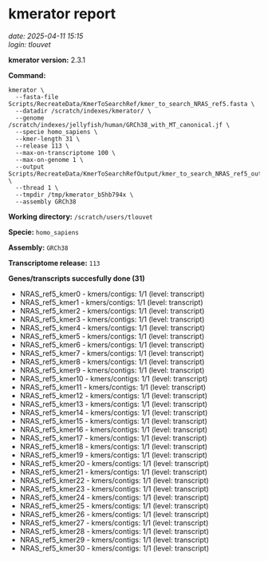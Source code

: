 # kmerator report
*date: 2025-04-11 15:15*  
*login: tlouvet*

**kmerator version:** 2.3.1

**Command:**

```
kmerator \
  --fasta-file Scripts/RecreateData/KmerToSearchRef/kmer_to_search_NRAS_ref5.fasta \
  --datadir /scratch/indexes/kmerator/ \
  --genome /scratch/indexes/jellyfish/human/GRCh38_with_MT_canonical.jf \
  --specie homo_sapiens \
  --kmer-length 31 \
  --release 113 \
  --max-on-transcriptome 100 \
  --max-on-genome 1 \
  --output Scripts/RecreateData/KmerToSearchRefOutput/kmer_to_search_NRAS_ref5_output \
  --thread 1 \
  --tmpdir /tmp/kmerator_b5hb794x \
  --assembly GRCh38
```

**Working directory:** `/scratch/users/tlouvet`

**Specie:** `homo_sapiens`

**Assembly:** `GRCh38`

**Transcriptome release:** `113`

**Genes/transcripts succesfully done (31)**

- NRAS_ref5_kmer0 - kmers/contigs: 1/1 (level: transcript)
- NRAS_ref5_kmer1 - kmers/contigs: 1/1 (level: transcript)
- NRAS_ref5_kmer2 - kmers/contigs: 1/1 (level: transcript)
- NRAS_ref5_kmer3 - kmers/contigs: 1/1 (level: transcript)
- NRAS_ref5_kmer4 - kmers/contigs: 1/1 (level: transcript)
- NRAS_ref5_kmer5 - kmers/contigs: 1/1 (level: transcript)
- NRAS_ref5_kmer6 - kmers/contigs: 1/1 (level: transcript)
- NRAS_ref5_kmer7 - kmers/contigs: 1/1 (level: transcript)
- NRAS_ref5_kmer8 - kmers/contigs: 1/1 (level: transcript)
- NRAS_ref5_kmer9 - kmers/contigs: 1/1 (level: transcript)
- NRAS_ref5_kmer10 - kmers/contigs: 1/1 (level: transcript)
- NRAS_ref5_kmer11 - kmers/contigs: 1/1 (level: transcript)
- NRAS_ref5_kmer12 - kmers/contigs: 1/1 (level: transcript)
- NRAS_ref5_kmer13 - kmers/contigs: 1/1 (level: transcript)
- NRAS_ref5_kmer14 - kmers/contigs: 1/1 (level: transcript)
- NRAS_ref5_kmer15 - kmers/contigs: 1/1 (level: transcript)
- NRAS_ref5_kmer16 - kmers/contigs: 1/1 (level: transcript)
- NRAS_ref5_kmer17 - kmers/contigs: 1/1 (level: transcript)
- NRAS_ref5_kmer18 - kmers/contigs: 1/1 (level: transcript)
- NRAS_ref5_kmer19 - kmers/contigs: 1/1 (level: transcript)
- NRAS_ref5_kmer20 - kmers/contigs: 1/1 (level: transcript)
- NRAS_ref5_kmer21 - kmers/contigs: 1/1 (level: transcript)
- NRAS_ref5_kmer22 - kmers/contigs: 1/1 (level: transcript)
- NRAS_ref5_kmer23 - kmers/contigs: 1/1 (level: transcript)
- NRAS_ref5_kmer24 - kmers/contigs: 1/1 (level: transcript)
- NRAS_ref5_kmer25 - kmers/contigs: 1/1 (level: transcript)
- NRAS_ref5_kmer26 - kmers/contigs: 1/1 (level: transcript)
- NRAS_ref5_kmer27 - kmers/contigs: 1/1 (level: transcript)
- NRAS_ref5_kmer28 - kmers/contigs: 1/1 (level: transcript)
- NRAS_ref5_kmer29 - kmers/contigs: 1/1 (level: transcript)
- NRAS_ref5_kmer30 - kmers/contigs: 1/1 (level: transcript)
